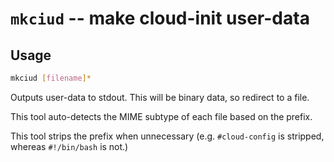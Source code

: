# `mkciud` -- make cloud-init user-data


## Usage

```bash
mkciud [filename]*
```

Outputs user-data to stdout. This will be binary data, so redirect to a file.

This tool auto-detects the MIME subtype of each file based on the prefix.

This tool strips the prefix when unnecessary (e.g. `#cloud-config` is stripped, whereas `#!/bin/bash` is not.)
